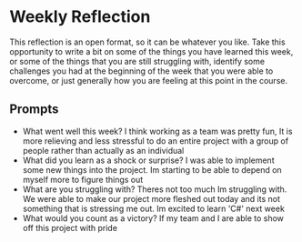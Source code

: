 # Weekly Reflection
This reflection is an open format, so it can be whatever you like. Take this opportunity to write a bit on some of the things you have learned this week, or some of the things that you are still struggling with, identify some challenges you had at the beginning of the week that you were able to overcome, or just generally how you are feeling at this point in the course.

## Prompts
- What went well this week?
I think working as a team was pretty fun, It is more relieving and less stressful to do an entire project with a group of people rather than actually as an individual
- What did you learn as a shock or surprise?
I was able to implement some new things into the project. Im starting to be able to depend on myself more to figure things out
- What are you struggling with?
Theres not too much Im struggling with. We were able to make our project more fleshed out today and its not something that is stressing me out. Im excited to learn 'C#' next week
- What would you count as a victory?
If my team and I are able to show off this project with pride